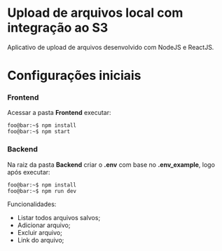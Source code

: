 # Upload de arquivos local com integração ao S3

Aplicativo de upload de arquivos desenvolvido com NodeJS e ReactJS.

# Configurações iniciais

### Frontend

Acessar a pasta **Frontend** executar:

```console
foo@bar:~$ npm install
foo@bar:~$ npm start
```

### Backend

Na raiz da pasta **Backend** criar o **.env** com base no **.env_example**, logo após executar:

```console
foo@bar:~$ npm install
foo@bar:~$ npm run dev
```

Funcionalidades:

* Listar todos arquivos salvos;
* Adicionar arquivo;
* Excluir arquivo;
* Link do arquivo;
